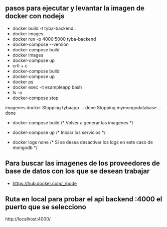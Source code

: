 ## pasos para ejecutar y levantar la imagen de docker con nodejs
- docker build -t tyba-backend .
- docker images
- docker run -p 4000:5000 tyba-backend
- docker-compose --version
- docker-compose build
- docker images
- docker-compose up
- crtl + c
- docker-compose build
- docker-compose up
- docker ps
- docker exec -it exampleapp bash
- ls -a
- docker-compose stop

imagenes docker
Stopping tybaapp         ... done
Stopping mymongodatabase ... done

- docker-compose build /* Volver a generar las imagenes */
- docker-compose up /* Iniciar los servicios */

- docker logs none /* Si se desea desactivar los logs en este caso de mongodb */

## Para buscar las imagenes de los proveedores de base de datos con los que se desean trabajar
- https://hub.docker.com/_/node

## Ruta en local para probar el api backend :4000 el puerto que se selecciono
http://localhost:4000/

